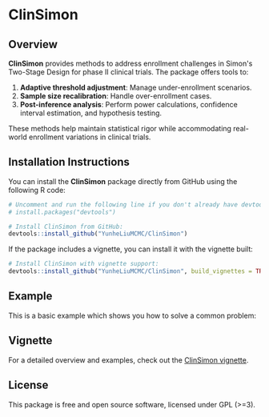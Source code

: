 # ClinSimon

## Overview

**ClinSimon** provides methods to address enrollment challenges in Simon's Two-Stage Design for phase II clinical trials. The package offers tools to:

1. **Adaptive threshold adjustment**: Manage under-enrollment scenarios.
2. **Sample size recalibration**: Handle over-enrollment cases.
3. **Post-inference analysis**: Perform power calculations, confidence interval estimation, and hypothesis testing.

These methods help maintain statistical rigor while accommodating real-world enrollment variations in clinical trials.

## Installation Instructions

You can install the **ClinSimon** package directly from GitHub using the following R code:
```r
# Uncomment and run the following line if you don't already have devtools installed:
# install.packages("devtools")

# Install ClinSimon from GitHub:
devtools::install_github("YunheLiuMCMC/ClinSimon")
```

If the package includes a vignette, you can install it with the vignette built:
```r
# Install ClinSimon with vignette support:
devtools::install_github("YunheLiuMCMC/ClinSimon", build_vignettes = TRUE)
```

## Example

This is a basic example which shows you how to solve a common problem:


## Vignette
For a detailed overview and examples, check out the [ClinSimon vignette](https://github.com/YunheLiuMCMC/ClinSimon/blob/main/vignettes/ClinSimon.pdf).

## License
This package is free and open source software, licensed under GPL
(&gt;=3).

